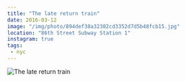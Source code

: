 ```yaml
---
title: "The late return train"
date: 2016-03-12
image: "/img/photo/894def38a32302cd3352d7d5b48fcb15.jpg"
location: "86th Street Subway Station 1"
instagram: true
tags:
 - nyc
---
```


![The late return train](/img/photo/894def38a32302cd3352d7d5b48fcb15.jpg)
